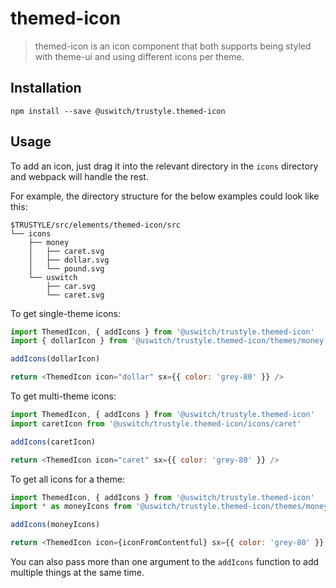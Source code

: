 # themed-icon

> themed-icon is an icon component that both supports being styled with theme-ui and using different icons per theme.

## Installation

```
npm install --save @uswitch/trustyle.themed-icon
```

## Usage

To add an icon, just drag it into the relevant directory in the `icons` directory and webpack will handle the rest.

For example, the directory structure for the below examples could look like this:

```
$TRUSTYLE/src/elements/themed-icon/src
└── icons
    ├── money
    │   ├── caret.svg
    │   ├── dollar.svg
    │   └── pound.svg
    └── uswitch
        ├── car.svg
        └── caret.svg
```

To get single-theme icons:

```js
import ThemedIcon, { addIcons } from '@uswitch/trustyle.themed-icon'
import { dollarIcon } from '@uswitch/trustyle.themed-icon/themes/money'

addIcons(dollarIcon)

return <ThemedIcon icon="dollar" sx={{ color: 'grey-80' }} />
```

To get multi-theme icons:

```js
import ThemedIcon, { addIcons } from '@uswitch/trustyle.themed-icon'
import caretIcon from '@uswitch/trustyle.themed-icon/icons/caret'

addIcons(caretIcon)

return <ThemedIcon icon="caret" sx={{ color: 'grey-80' }} />
```

To get all icons for a theme:

```js
import ThemedIcon, { addIcons } from '@uswitch/trustyle.themed-icon'
import * as moneyIcons from '@uswitch/trustyle.themed-icon/themes/money'

addIcons(moneyIcons)

return <ThemedIcon icon={iconFromContentful} sx={{ color: 'grey-80' }} />
```

You can also pass more than one argument to the `addIcons` function to add multiple things at the same time.
